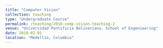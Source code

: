 ```yaml
---
title: "Computer Vision"
collection: teaching
type: "Undergraduate Course"
permalink: /teaching/2018-comp-vision-teaching-2
venue: "Universidad Pontificia Bolivariana, School of Engenieering"
date: 2018-02-01
location: "Medellín, Colombia"
---
```

